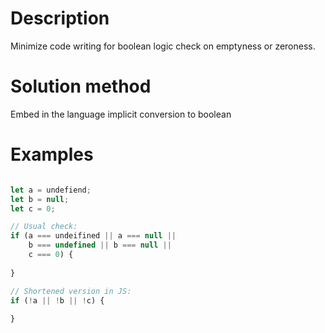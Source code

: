 # Description

Minimize code writing for boolean logic check on emptyness or zeroness.

# Solution method

Embed in the language implicit conversion to boolean

# Examples

```javascript

let a = undefiend;
let b = null;
let c = 0;

// Usual check:
if (a === undeifined || a === null ||
    b === undefined || b === null ||
    c === 0) {
    
}

// Shortened version in JS:
if (!a || !b || !c) {
  
}

```
